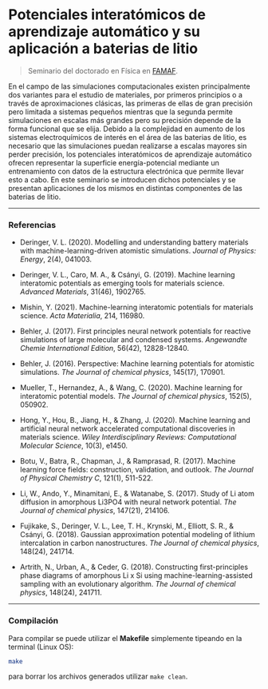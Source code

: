 # Potenciales interatómicos de aprendizaje automático y su aplicación a baterias de litio

> Seminario del doctorado en Física en [FAMAF](https://www.famaf.unc.edu.ar/investigaci%C3%B3n/%C3%A1reas-de-investigaci%C3%B3n/f%C3%ADsica-ofi/seminarios-de-f%C3%ADsica/).

En el campo de las simulaciones computacionales existen principalmente dos 
variantes para el estudio de materiales, por primeros principios o a través de 
aproximaciones clásicas, las primeras de ellas de gran precisión pero limitada a 
sistemas pequeños mientras que la segunda permite simulaciones en escalas más 
grandes pero su precisión depende de la forma funcional que se elija. Debido a la
complejidad en aumento de los sistemas electroquímicos de interés en el área de 
las baterias de litio, es necesario que las simulaciones puedan realizarse a 
escalas mayores sin perder precisión, los potenciales interatómicos de aprendizaje 
automático ofrecen representar la superficie energía-potencial mediante un
entrenamiento con datos de la estructura electrónica que permite llevar esto a 
cabo. En este seminario se introducen dichos potenciales y se presentan 
aplicaciones de los mismos en distintas componentes de las baterias de litio. 

----------------------------------------------------------------------------------
### Referencias

- Deringer, V. L. (2020). Modelling and understanding battery materials with 
machine-learning-driven atomistic simulations. _Journal of Physics: Energy_,
2(4), 041003.

- Deringer, V. L., Caro, M. A., \& Csányi, G. (2019). Machine learning interatomic 
potentials as emerging tools for materials science. _Advanced Materials_,
31(46), 1902765.

- Mishin, Y. (2021). Machine-learning interatomic potentials for materials 
science. _Acta Materialia_, 214, 116980.

- Behler, J. (2017). First principles neural network potentials for reactive 
simulations of large molecular and condensed systems. _Angewandte Chemie 
International Edition_, 56(42), 12828-12840.

- Behler, J. (2016). Perspective: Machine learning potentials for atomistic 
simulations. _The Journal of chemical physics_, 145(17), 170901.

- Mueller, T., Hernandez, A., \& Wang, C. (2020). Machine learning for 
interatomic potential models. _The Journal of chemical physics_, 152(5), 050902.

- Hong, Y., Hou, B., Jiang, H., \& Zhang, J. (2020). Machine learning and 
artificial neural network accelerated computational discoveries in materials 
science. _Wiley Interdisciplinary Reviews: Computational Molecular Science_, 
10(3), e1450.

- Botu, V., Batra, R., Chapman, J., \& Ramprasad, R. (2017). Machine learning 
force fields: construction, validation, and outlook. _The Journal of Physical 
Chemistry C_, 121(1), 511-522.

- Li, W., Ando, Y., Minamitani, E., \& Watanabe, S. (2017). Study of Li atom 
diffusion in amorphous Li3PO4 with neural network potential. _The Journal of 
chemical physics_, 147(21), 214106.

- Fujikake, S., Deringer, V. L., Lee, T. H., Krynski, M., Elliott, S. R., \& 
Csányi, G. (2018). Gaussian approximation potential modeling of lithium 
intercalation in carbon nanostructures. _The Journal of chemical physics_, 
148(24), 241714.

- Artrith, N., Urban, A., \& Ceder, G. (2018). Constructing first-principles 
phase diagrams of amorphous Li x Si using machine-learning-assisted sampling with
an evolutionary algorithm. _The Journal of chemical physics_, 148(24), 241711.


----------------------------------------------------------------------------------
### Compilación

Para compilar se puede utilizar el **Makefile** simplemente tipeando en la 
terminal (Linux OS):
```bash
make
```
para borrar los archivos generados utilizar `make clean`.
